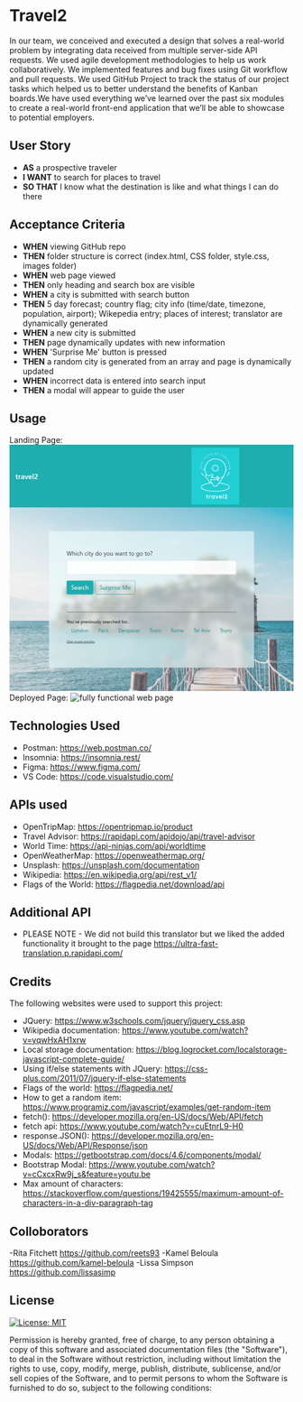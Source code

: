 # Travel2

In our team, we conceived and executed a design that solves a real-world problem by integrating data received from multiple server-side API requests. We used agile development methodologies to help us work collaboratively. We implemented features and bug fixes using Git workflow and pull requests. We used GitHub Project to track the status of our project tasks which helped us to better understand the benefits of Kanban boards.We have used everything we’ve learned over the past six modules to create a real-world front-end application that we’ll be able to showcase to potential employers. 

## User Story

- **AS** a prospective traveler
- **I WANT** to search for places to travel
- **SO THAT** I know what the destination is like and what things I can do there

## Acceptance Criteria

- **WHEN** viewing GitHub repo
- **THEN** folder structure is correct (index.html, CSS folder, style.css, images folder)
- **WHEN** web page viewed
- **THEN** only heading and search box are visible
- **WHEN** a city is submitted with search button
- **THEN** 5 day forecast; country flag; city info (time/date, timezone, population, airport); Wikepedia entry; places of interest; translator are dynamically generated
- **WHEN** a new city is submitted
- **THEN** page dynamically updates with new information
- **WHEN** 'Surprise Me' button is pressed
- **THEN** a random city is generated from an array and page is dynamically updated
- **WHEN** incorrect data is entered into search input
- **THEN** a modal will appear to guide the user

## Usage
Landing Page:
![search input](./assets/images/Loading%20Screen.png)
Deployed Page:
![fully functional web page](./assets/images/Full%20size%20screenshot.png)

## Technologies Used
- Postman: https://web.postman.co/
- Insomnia: https://insomnia.rest/
- Figma: https://www.figma.com/
- VS Code: https://code.visualstudio.com/

## APIs used
- OpenTripMap: https://opentripmap.io/product
- Travel Advisor: https://rapidapi.com/apidojo/api/travel-advisor
- World Time: https://api-ninjas.com/api/worldtime
- OpenWeatherMap: https://openweathermap.org/
- Unsplash: https://unsplash.com/documentation
- Wikipedia: https://en.wikipedia.org/api/rest_v1/
- Flags of the World: https://flagpedia.net/download/api

## Additional API
- PLEASE NOTE - We did not build this translator but we liked the added functionality it brought to the page
  https://ultra-fast-translation.p.rapidapi.com/

## Credits
The following websites were used to support this project:
- JQuery: https://www.w3schools.com/jquery/jquery_css.asp
- Wikipedia documentation: https://www.youtube.com/watch?v=yqwHxAH1xrw
- Local storage documentation: https://blog.logrocket.com/localstorage-javascript-complete-guide/
- Using if/else statements with JQuery: https://css-plus.com/2011/07/jquery-if-else-statements
- Flags of the world: https://flagpedia.net/
- How to get a random item: https://www.programiz.com/javascript/examples/get-random-item
- fetch(): https://developer.mozilla.org/en-US/docs/Web/API/fetch
- fetch api: https://www.youtube.com/watch?v=cuEtnrL9-H0
- response.JSON(): https://developer.mozilla.org/en-US/docs/Web/API/Response/json
- Modals: https://getbootstrap.com/docs/4.6/components/modal/
- Bootstrap Modal: https://www.youtube.com/watch?v=cCxcxRw9j_s&feature=youtu.be
- Max amount of characters: https://stackoverflow.com/questions/19425555/maximum-amount-of-characters-in-a-div-paragraph-tag


## Colloborators
-Rita Fitchett https://github.com/reets93
-Kamel Beloula https://github.com/kamel-beloula
-Lissa Simpson https://github.com/lissasimp


## License
[![License: MIT](https://img.shields.io/badge/License-MIT-yellow.svg)](https://opensource.org/licenses/MIT)

Permission is hereby granted, free of charge, to any person obtaining a copy of this software and associated documentation files (the "Software"), to deal in the Software without restriction, including without limitation the rights to use, copy, modify, merge, publish, distribute, sublicense, and/or sell copies of the Software, and to permit persons to whom the Software is furnished to do so, subject to the following conditions:

